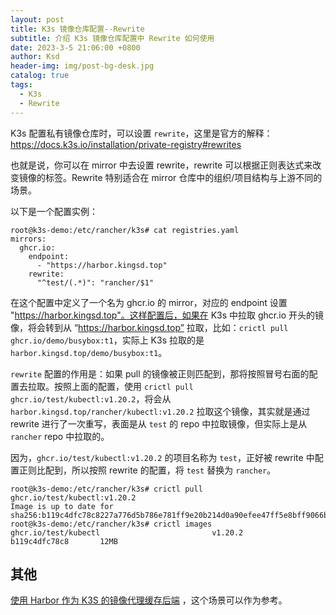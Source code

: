 ```yaml
---
layout: post
title: K3s 镜像仓库配置--Rewrite
subtitle: 介绍 K3s 镜像仓库配置中 Rewrite 如何使用
date: 2023-3-5 21:06:00 +0800
author: Ksd
header-img: img/post-bg-desk.jpg
catalog: true
tags:
  - K3s
  - Rewrite
---
```


K3s 配置私有镜像仓库时，可以设置 `rewrite`，这里是官方的解释：https://docs.k3s.io/installation/private-registry#rewrites

也就是说，你可以在 mirror 中去设置 rewrite，rewrite 可以根据正则表达式来改变镜像的标签。Rewrite 特别适合在 mirror 仓库中的组织/项目结构与上游不同的场景。

以下是一个配置实例：

```
root@k3s-demo:/etc/rancher/k3s# cat registries.yaml
mirrors:
  ghcr.io:
    endpoint:
      - "https://harbor.kingsd.top"
    rewrite:
      "^test/(.*)": "rancher/$1"
```

在这个配置中定义了一个名为 ghcr.io 的 mirror，对应的 endpoint 设置 "https://harbor.kingsd.top"。这样配置后，如果在 K3s 中拉取 ghcr.io 开头的镜像，将会转到从 “https://harbor.kingsd.top” 拉取，比如：`crictl pull ghcr.io/demo/busybox:t1`，实际上 K3s 拉取的是 `harbor.kingsd.top/demo/busybox:t1`。

`rewrite` 配置的作用是：如果 pull 的镜像被正则匹配到，那将按照冒号右面的配置去拉取。按照上面的配置，使用 `crictl pull ghcr.io/test/kubectl:v1.20.2`，将会从 `harbor.kingsd.top/rancher/kubectl:v1.20.2` 拉取这个镜像，其实就是通过 rewrite 进行了一次重写，表面是从 `test` 的 repo 中拉取镜像，但实际上是从 `rancher` repo 中拉取的。

因为，`ghcr.io/test/kubectl:v1.20.2` 的项目名称为 `test`，正好被 rewrite 中配置正则比配到，所以按照 rewrite 的配置，将 `test` 替换为 `rancher`。

```
root@k3s-demo:/etc/rancher/k3s# crictl pull ghcr.io/test/kubectl:v1.20.2
Image is up to date for sha256:b119c4dfc78c8227a776d5b786e781ff9e20b214d0a90efee47ff5e8bff9066b
root@k3s-demo:/etc/rancher/k3s# crictl images
ghcr.io/test/kubectl                         v1.20.2                b119c4dfc78c8       12MB
```

##  其他

[使用 Harbor 作为 K3S 的镜像代理缓存后端](https://www.cnblogs.com/roy2220/p/14811537.html) ，这个场景可以作为参考。

